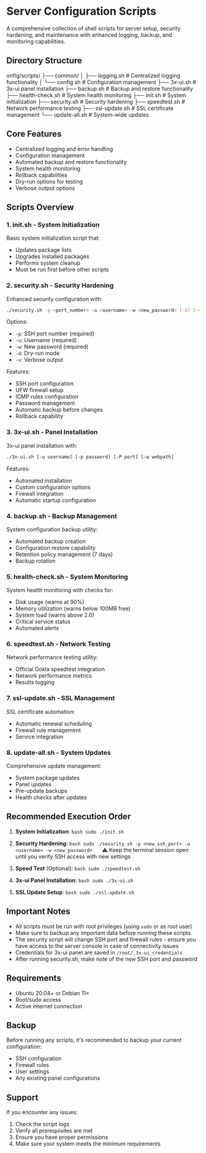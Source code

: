 # Server Configuration Scripts

A comprehensive collection of shell scripts for server setup, security hardening, and maintenance with enhanced logging, backup, and monitoring capabilities.

## Directory Structure

onfig/scripts/
├── common/
│ ├── logging.sh # Centralized logging functionality
│ └── config.sh # Configuration management
├── 3x-ui.sh # 3x-ui panel installation
├── backup.sh # Backup and restore functionality
├── health-check.sh # System health monitoring
├── init.sh # System initialization
├── security.sh # Security hardening
├── speedtest.sh # Network performance testing
├── ssl-update.sh # SSL certificate management
└── update-all.sh # System-wide updates

## Core Features

- Centralized logging and error handling
- Configuration management
- Automated backup and restore functionality
- System health monitoring
- Rollback capabilities
- Dry-run options for testing
- Verbose output options

## Scripts Overview

### 1. init.sh - System Initialization
Basic system initialization script that:
- Updates package lists
- Upgrades installed packages
- Performs system cleanup
- Must be run first before other scripts

### 2. security.sh - Security Hardening
Enhanced security configuration with:

```bash
./security.sh -p <port_number> -u <username> -w <new_password> [-d] [-v]
```
Options:
- `-p`: SSH port number (required)
- `-u`: Username (required)
- `-w`: New password (required)
- `-d`: Dry-run mode
- `-v`: Verbose output

Features:
- SSH port configuration
- UFW firewall setup
- ICMP rules configuration
- Password management
- Automatic backup before changes
- Rollback capability

### 3. 3x-ui.sh - Panel Installation

3x-ui panel installation with:

```bash
./3x-ui.sh [-u username] [-p password] [-P port] [-w webpath]
```
Features:
- Automated installation
- Custom configuration options
- Firewall integration
- Automatic startup configuration

### 4. backup.sh - Backup Management
System configuration backup utility:
- Automated backup creation
- Configuration restore capability
- Retention policy management (7 days)
- Backup rotation

### 5. health-check.sh - System Monitoring
System health monitoring with checks for:
- Disk usage (warns at 90%)
- Memory utilization (warns below 100MB free)
- System load (warns above 2.0)
- Critical service status
- Automated alerts

### 6. speedtest.sh - Network Testing
Network performance testing utility:
- Official Ookla speedtest integration
- Network performance metrics
- Results logging

### 7. ssl-update.sh - SSL Management
SSL certificate automation:
- Automatic renewal scheduling
- Firewall rule management
- Service integration

### 8. update-all.sh - System Updates
Comprehensive update management:
- System package updates
- Panel updates
- Pre-update backups
- Health checks after updates

## Recommended Execution Order

1. **System Initialization**:   ```bash
   sudo ./init.sh   ```

2. **Security Hardening**:   ```bash
   sudo ./security.sh -p <new_ssh_port> -u <username> -w <new_password>   ```
   ⚠️ Keep the terminal session open until you verify SSH access with new settings

3. **Speed Test** (Optional):   ```bash
   sudo ./speedtest.sh   ```

4. **3x-ui Panel Installation**:   ```bash
   sudo ./3x-ui.sh   ```

5. **SSL Update Setup**:   ```bash
   sudo ./ssl-update.sh   ```

## Important Notes

- All scripts must be run with root privileges (using `sudo` or as root user)
- Make sure to backup any important data before running these scripts
- The security script will change SSH port and firewall rules - ensure you have access to the server console in case of connectivity issues
- Credentials for 3x-ui panel are saved in `/root/.3x-ui_credentials`
- After running security.sh, make note of the new SSH port and password

## Requirements

- Ubuntu 20.04+ or Debian 11+
- Root/sudo access
- Active internet connection

## Backup

Before running any scripts, it's recommended to backup your current configuration:
- SSH configuration
- Firewall rules
- User settings
- Any existing panel configurations

## Support

If you encounter any issues:
1. Check the script logs
2. Verify all prerequisites are met
3. Ensure you have proper permissions
4. Make sure your system meets the minimum requirements
